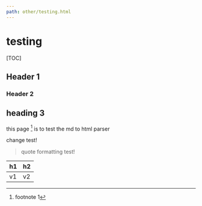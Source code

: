 ```yaml
---
path: other/testing.html
---
```


# testing


[TOC]

## Header 1

### Header 2

## heading 3

this page [^1] is to test the md to html parser

change test!

> quote formatting test!

| h1 | h2 |
| ---- | ---- |
| v1 | v2 |

[^1]: footnote 1

